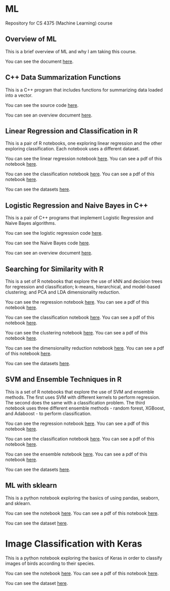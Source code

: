 # ML

Repository for CS 4375 (Machine Learning) course

## Overview of ML

This is a brief overview of ML and why I am taking this course.

You can see the document [here](https://github.com/platformer/ML/blob/main/HW0/Overview_of_ML.pdf).

## C++ Data Summarization Functions

This is a C++ program that includes functions for summarizing data loaded into a vector.

You can see the source code [here](https://github.com/platformer/ML/blob/main/HW1/hw1.cpp).

You can see an overview document [here](https://github.com/platformer/ML/blob/main/HW1/HW1_Overview.pdf).

## Linear Regression and Classification in R

This is a pair of R notebooks, one exploring linear regression and the other exploring classification. Each notebook uses a different dataset.

You can see the linear regression notebook [here](https://github.com/platformer/ML/blob/main/HW2/Regression.Rmd). You can see a pdf of this notebook [here](https://github.com/platformer/ML/blob/main/HW2/Regression.pdf).

You can see the classification notebook [here](https://github.com/platformer/ML/blob/main/HW2/Classification.Rmd). You can see a pdf of this notebook [here](https://github.com/platformer/ML/blob/main/HW2/Regression.pdf).

You can see the datasets [here](https://github.com/platformer/ML/blob/main/HW2/data).

## Logistic Regression and Naive Bayes in C++

This is a pair of C++ programs that implement Logistic Regression and Naive Bayes algorithms.

You can see the logistic regression code [here](https://github.com/platformer/ML/blob/main/HW3/logreg.cpp).

You can see the Naive Bayes code [here](https://github.com/platformer/ML/blob/main/HW3/naivebayes.cpp).

You can see an overview document [here](https://github.com/platformer/ML/blob/main/HW3/HW3_Overview.pdf).

## Searching for Similarity with R

This is a set of R notebooks that explore the use of kNN and decision trees for regression and classification; k-means, hierarchical, and model-based clustering; and PCA and LDA dimensionality reduction.

You can see the regression notebook [here](https://github.com/platformer/ML/blob/main/HW4/Regression.Rmd). You can see a pdf of this notebook [here](https://github.com/platformer/ML/blob/main/HW4/Regression.pdf).

You can see the classification notebook [here](https://github.com/platformer/ML/blob/main/HW4/Classification.Rmd). You can see a pdf of this notebook [here](https://github.com/platformer/ML/blob/main/HW4/Classification.pdf).

You can see the clustering notebook [here](https://github.com/platformer/ML/blob/main/HW4/Clustering.Rmd). You can see a pdf of this notebook [here](https://github.com/platformer/ML/blob/main/HW4/Clustering.pdf).

You can see the dimensionality reduction notebook [here](https://github.com/platformer/ML/blob/main/HW4/Dimensionality_Reduction.Rmd). You can see a pdf of this notebook [here](https://github.com/platformer/ML/blob/main/HW4/Dimensionality_Reduction.pdf).

You can see the datasets [here](https://github.com/platformer/ML/blob/main/HW4/data).

## SVM and Ensemble Techniques in R

This is a set of R notebooks that explore the use of SVM and ensemble methods. The first uses SVM with different kernels to perform regression. The second does the same with a classification problem. The third notebook uses three different ensemble methods - random forest, XGBoost, and Adaboost - to perform classification.

You can see the regression notebook [here](https://github.com/platformer/ML/blob/main/HW5/Regression.Rmd). You can see a pdf of this notebook [here](https://github.com/platformer/ML/blob/main/HW5/Regression.pdf).

You can see the classification notebook [here](https://github.com/platformer/ML/blob/main/HW5/Classification.Rmd). You can see a pdf of this notebook [here](https://github.com/platformer/ML/blob/main/HW5/Classification.pdf).

You can see the ensemble notebook [here](https://github.com/platformer/ML/blob/main/HW5/Ensemble.Rmd). You can see a pdf of this notebook [here](https://github.com/platformer/ML/blob/main/HW5/Ensemble.pdf).

You can see the datasets [here](https://github.com/platformer/ML/blob/main/HW5/data).

## ML with sklearn

This is a python notebook exploring the basics of using pandas, seaborn, and sklearn.

You can see the notebook [here](https://github.com/platformer/ML/blob/main/HW6/hw6.ipynb). You can see a pdf of this notebook [here](https://github.com/platformer/ML/blob/main/HW6/hw6.pdf).

You can see the dataset [here](https://github.com/platformer/ML/blob/main/HW6/Auto.csv).

# Image Classification with Keras

This is a python notebook exploring the basics of Keras in order to classify images of birds according to their species.

You can see the notebook [here](https://github.com/platformer/ML/blob/main/HW7/hw7.ipynb). You can see a pdf of this notebook [here](https://github.com/platformer/ML/blob/main/HW7/hw7.pdf).

You can see the dataset [here](https://github.com/platformer/ML/blob/main/HW7/data).
